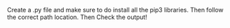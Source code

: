 Create a .py file and make sure to do install all the pip3 libraries.
Then follow the correct path location.
Then Check the output!
